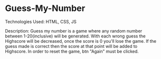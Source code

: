 # Guess-My-Number
Technologies Used: HTML, CSS, JS

Description:
Guess my number is a game where any random number between 1-20(inclusive) will be generated.
With each wrong guess the Highscore will be decreased, once the score is 0 you'll lose the game.
If the guess made is correct then the score at that point will be added to Highscore.
In order to reset the game, btn "Again" must be clicked.

